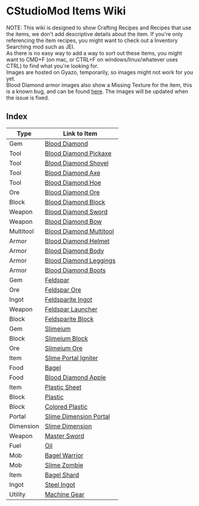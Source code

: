 # CStudioMod Items Wiki

NOTE: This wiki is designed to show Crafting Recipes and Recipes that use the items, we don't add descriptive details about the item. If you're only referencing the item recipes, you might want to check out a Inventory Searching mod such as JEI.<br/>
As there is no easy way to add a way to sort out these items, you might want to CMD+F (on mac, or CTRL+F on windows/linux/whatever uses CTRL) to find what you're looking for. <br/>
Images are hosted on Gyazo, temporarily, so images might not work for you yet.<br/>
Blood Diamond armor images also show a Missing Texture for the item, this is a known bug, and can be found [here](https://github.com/TeamCstudios/CStudiosMod/issues/1). The images will be updated when the issue is fixed.

## Index

Type | Link to Item
-----|------
Gem | [Blood Diamond](wiki/blooddiamond)
Tool | [Blood Diamond Pickaxe](wiki/blooddiamondpickaxe)
Tool | [Blood Diamond Shovel](wiki/blooddiamondshovel)
Tool | [Blood Diamond Axe](wiki/blooddiamondaxe)
Tool | [Blood Diamond Hoe](wiki/blooddiamondhoe)
Ore | [Blood Diamond Ore](wiki/blooddiamondore)
Block | [Blood Diamond Block](wiki/blooddiamondblock)
Weapon | [Blood Diamond Sword](wiki/blooddiamondsword)
Weapon | [Blood Diamond Bow](wiki/blooddiamondbow)
Multitool | [Blood Diamond Multitool](wiki/blooddiamondmultitool)
Armor | [Blood Diamond Helmet](wiki/blooddiamondhelmet)
Armor | [Blood Diamond Body](wiki/blooddiamondbody)
Armor | [Blood Diamond Leggings](wiki/blooddiamondleggings)
Armor | [Blood Diamond Boots](wiki/blooddiamondboots)
Gem | [Feldspar](wiki/feldspar)
Ore | [Feldspar Ore](wiki/feldsparore)
Ingot | [Feldsparite Ingot](wiki/feldspariteingot)
Weapon | [Feldspar Launcher](wiki/feldsparlauncher)
Block | [Feldsparite Block](wiki/feldspariteblock)
Gem | [Slimeium](wiki/slimeium)
Block | [Slimeium Block](wiki/slimeiumblock)
Ore | [Slimeium Ore](wiki/slimeiumore)
Item | [Slime Portal Igniter](wiki/slimeportaligniter)
Food | [Bagel](wiki/bagel)
Food | [Blood Diamond Apple](wiki/blooddiamondapple)
Item | [Plastic Sheet](wiki/plasticsheet)
Block | [Plastic](wiki/plastic)
Block | [Colored Plastic](wiki/coloredplastic)
Portal | [Slime Dimension Portal](wiki/slimedimensionportal)
Dimension | [Slime Dimension](wiki/slimedimension)
Weapon | [Master Sword](wiki/mastersword)
Fuel | [Oil](wiki/oil)
Mob | [Bagel Warrior](wiki/bagelwarrior)
Mob | [Slime Zombie](wiki/slimezombie)
Item | [Bagel Shard](wiki/bagelshard)
Ingot | [Steel Ingot](wiki/steelingot)
Utility | [Machine Gear](wiki/machinegear)
